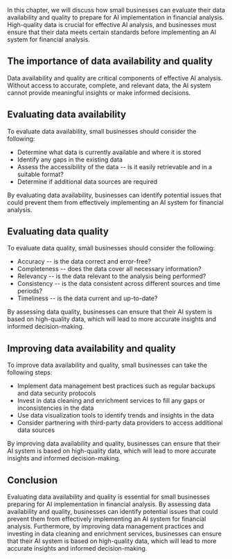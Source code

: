 

In this chapter, we will discuss how small businesses can evaluate their data availability and quality to prepare for AI implementation in financial analysis. High-quality data is crucial for effective AI analysis, and businesses must ensure that their data meets certain standards before implementing an AI system for financial analysis.

The importance of data availability and quality
-----------------------------------------------

Data availability and quality are critical components of effective AI analysis. Without access to accurate, complete, and relevant data, the AI system cannot provide meaningful insights or make informed decisions.

Evaluating data availability
----------------------------

To evaluate data availability, small businesses should consider the following:

* Determine what data is currently available and where it is stored
* Identify any gaps in the existing data
* Assess the accessibility of the data -- is it easily retrievable and in a suitable format?
* Determine if additional data sources are required

By evaluating data availability, businesses can identify potential issues that could prevent them from effectively implementing an AI system for financial analysis.

Evaluating data quality
-----------------------

To evaluate data quality, small businesses should consider the following:

* Accuracy -- is the data correct and error-free?
* Completeness -- does the data cover all necessary information?
* Relevancy -- is the data relevant to the analysis being performed?
* Consistency -- is the data consistent across different sources and time periods?
* Timeliness -- is the data current and up-to-date?

By assessing data quality, businesses can ensure that their AI system is based on high-quality data, which will lead to more accurate insights and informed decision-making.

Improving data availability and quality
---------------------------------------

To improve data availability and quality, small businesses can take the following steps:

* Implement data management best practices such as regular backups and data security protocols
* Invest in data cleaning and enrichment services to fill any gaps or inconsistencies in the data
* Use data visualization tools to identify trends and insights in the data
* Consider partnering with third-party data providers to access additional data sources

By improving data availability and quality, businesses can ensure that their AI system is based on high-quality data, which will lead to more accurate insights and informed decision-making.

Conclusion
----------

Evaluating data availability and quality is essential for small businesses preparing for AI implementation in financial analysis. By assessing data availability and quality, businesses can identify potential issues that could prevent them from effectively implementing an AI system for financial analysis. Furthermore, by improving data management practices and investing in data cleaning and enrichment services, businesses can ensure that their AI system is based on high-quality data, which will lead to more accurate insights and informed decision-making.
